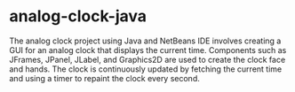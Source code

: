 # analog-clock-java
The analog clock project using Java and NetBeans IDE involves creating a GUI for an analog clock that displays the current time. Components such as JFrames, JPanel, JLabel, and Graphics2D are used to create the clock face and hands. The clock is continuously updated by fetching the current time and using a timer to repaint the clock every second.
